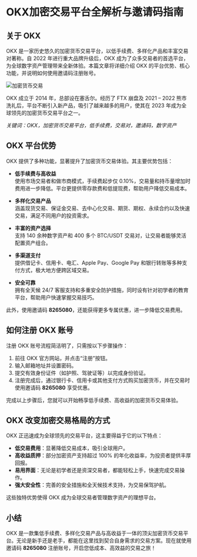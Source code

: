 # OKX加密交易平台全解析与邀请码指南

## 关于 OKX

OKX 是一家历史悠久的加密货币交易平台，以低手续费、多样化产品和丰富交易对著称。自 2022 年进行重大品牌升级后，OKX 成为了众多交易者的首选平台，为全球数字资产管理带来全新体验。本篇文章将详细介绍 OKX 的平台优势、核心功能，并说明如何使用邀请码注册账号。

![加密货币交易](https://www.jmhbdh.com/wp-content/img/49377937486381.webp)

OKX 成立于 2014 年，总部设在塞舌尔。经历了 FTX 崩盘及 2021 – 2022 熊市洗礼后，平台不断引入新产品，吸引了越来越多的用户，使其在 2023 年成为全球领先的加密货币交易平台之一。

*关键词：OKX，加密货币交易平台，低手续费，交易对，邀请码，数字资产*

## OKX 平台优势

OKX 提供了多种功能，显著提升了加密货币交易体验。其主要优势包括：

- **低手续费与高收益**  
  使用市场交易者和做市商模式，手续费起步仅 0.10%，交易量和持币量增加时费用进一步降低。平台更提供零存款费和低提现费，帮助用户降低交易成本。

- **多样化交易产品**  
  涵盖现货交易、保证金交易、去中心化交易、期货、期权、永续合约以及快速交易，满足不同用户的投资需求。

- **丰富的资产选择**  
  支持 140 余种数字资产和 400 多个 BTC/USDT 交易对，让交易者能够灵活配置资产组合。

- **多渠道支付**  
  提供借记卡、信用卡、电汇、Apple Pay、Google Pay 和银行转账等多种支付方式，极大地方便跨区域交易。

- **安全可靠**  
  拥有全天候 24/7 客服支持和多重安全防护措施，同时设有针对初学者的教育平台，帮助用户快速掌握交易技巧。

此外，使用邀请码 **8265080**，还能获得更多专属优惠，进一步降低交易费用。

## 如何注册 OKX 账号

注册 OKX 账号流程简洁明了，只需按以下步骤操作：

1. 前往 OKX 官方网站，并点击“注册”按钮。
2. 输入邮箱地址并设置密码。
3. 提交有效身份证件（如护照、驾驶证等）以完成身份验证。
4. 注册完成后，通过银行卡、信用卡或其他支付方式购买加密货币，并在交易时使用邀请码 **8265080** 享受优惠。

完成以上步骤后，您就可以开始畅享低手续费、高收益的加密货币交易体验。

## OKX 改变加密交易格局的方式

OKX 正迅速成为全球领先的交易平台，这主要得益于它的以下特点：

- **低交易费用**：显著降低交易成本，吸引全球用户。
- **高收益质押**：部分加密资产支持超过 100% 的年化收益率，为投资者提供丰厚回报。
- **易用界面**：无论是初学者还是资深交易者，都能轻松上手，快速完成交易操作。
- **强大安全性**：完善的安全措施和全天候技术支持，为交易保驾护航。

这些独特优势使得 OKX 成为全球交易者管理数字资产的理想平台。

## 小结

OKX 是一款集低手续费、多样化交易产品与高收益于一体的顶尖加密货币交易平台。无论是新手还是老手，都能在这里找到契合自身需求的交易方案。现在就使用邀请码 **8265080** 注册账号，开启您低成本、高效益的交易之旅！